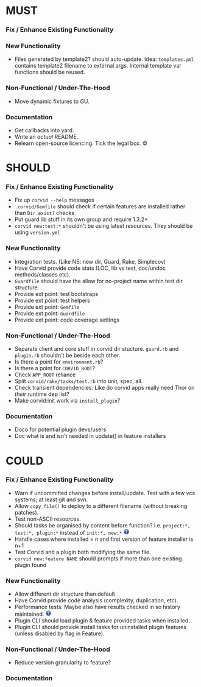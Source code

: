 MUST
====

### Fix / Enhance Existing Functionality

### New Functionality
* Files generated by template2? should auto-update.
  Idea: `templates.yml` contains template2 filename to external args. Internal template var functions should be reused.

### Non-Functional / Under-The-Hood
* Move dynamic fixtures to GU.

### Documentation
* Get callbacks into yard.
* Write an _actual_ README.
* Relearn open-source licencing. Tick the legal box. ©



SHOULD
======

### Fix / Enhance Existing Functionality
* Fix up `corvid --help` messages
* `.corvid/Gemfile` should check if certain features are installed rather than `Dir.exist?` checks
* Put guard lib stuff in its own group and require 1.3.2+
* `corvid new:test:*` shouldn't be using latest resources. They should be using `version.yml`

### New Functionality
* Integration tests. (Like NS: new dir, Guard, Rake, Simplecov)
* Have Corvid provide code stats (LOC, lib vs test, doc/undoc methods/classes etc).
* `Guardfile` should have the allow for no-project name within test dir structure.
* Provide ext point: test bootstraps
* Provide ext point: test helpers
* Provide ext point: `Gemfile`
* Provide ext point: `Guardfile`
* Provide ext point: code coverage settings

### Non-Functional / Under-The-Hood
* Separate client and core stuff in corvid dir stucture. `guard.rb` and `plugin.rb` shouldn't be beside each other.
* Is there a point for `environment.rb`?
* Is there a point for `CORVID_ROOT`?
* Check `APP_ROOT` reliance
* Split `corvid/rake/tasks/test.rb` into unit, spec, all.
* Check transient dependencies. Like do corvid apps really need Thor on _their_ runtime dep list?
* Make corvid:init work via `install_plugin`?

### Documentation
* Doco for potential plugin devs/users
* Doc what is and isn't needed in update() in feature installers



COULD
=====

### Fix / Enhance Existing Functionality
* Warn if uncommitted changes before install/update. Test with a few vcs systems; at least git and svn.
* Allow `copy_file()` to deploy to a different filename (without breaking patches).
* Test non-ASCII resources.
* Should tasks be organised by content before function? i.e. `project:*, test:*, plugin:*` instead of `init:*, new:*` ![?](question.png)
* Handle cases where installed = n and first version of feature installer is n+1
* Test Corvid and a plugin both modifying the same file.
* `corvid new:feature NAME` should prompts if more than one existing plugin found

### New Functionality
* Allow different dir structure than default
* Have Corvid provide code analysis (complexity, duplication, etc).
* Performance tests. Maybe also have results checked in so history maintained. ![?](question.png)
* Plugin CLI should load plugin & feature provided tasks when installed.
* Plugin CLI should provide install tasks for uninstalled plugin features (unless disabled by flag in Feature).

### Non-Functional / Under-The-Hood
* Reduce version granularity to feature?

### Documentation


<script type="text/javascript" src="http://code.jquery.com/jquery-1.8.1.min.js">
</script>
<script type="text/javascript">
function selectors_for(h1_title) {
  if (!h1_title) return null;
  s = 'h1:contains("'+h1_title+'")'
  t = null;
  for (i=0; i<20;i++)
    t = (t ? t+',' : '') + (s += '+*')
  return t;
}

function todos_between(start_title, stop_title) {
  return $(selectors_for(start_title))
    .not(selectors_for(stop_title))
    .filter('ul')
    .find('li');
}

function decorate_todos(items, img_src) {
  items.prepend('<img src="'+img_src+'"/>');
}

$(document).ready(function(){
  $('h1')
    .css('border-bottom','solid 1px #666')
    .not(':first')
    .css('margin-top','30px')
  ;
  decorate_todos(todos_between('MUST'  ,'SHOULD'), 'pin-red.png');
  decorate_todos(todos_between('SHOULD','COULD' ), 'pin-yellow.png');
  decorate_todos(todos_between('COULD' ,null    ), 'pin-blue.png');
});
</script>
